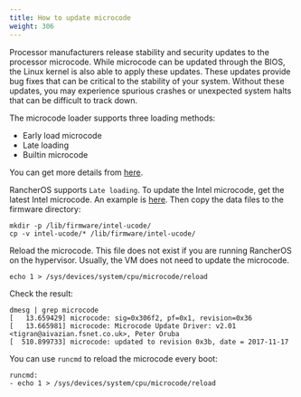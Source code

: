```yaml
---
title: How to update microcode
weight: 306
---
```


Processor manufacturers release stability and security updates to the processor microcode. While microcode can be updated through the BIOS, the Linux kernel is also able to apply these updates. 
These updates provide bug fixes that can be critical to the stability of your system. Without these updates, you may experience spurious crashes or unexpected system halts that can be difficult to track down.

The microcode loader supports three loading methods:

- Early load microcode
- Late loading
- Builtin microcode

You can get more details from [here](https://www.kernel.org/doc/html/latest/x86/microcode.html).

RancherOS supports `Late loading`. To update the Intel microcode, get the latest Intel microcode. An example is [here](https://downloadcenter.intel.com/download/28087/Linux-Processor-Microcode-Data-File?v=t). Then copy the data files to the firmware directory:

```
mkdir -p /lib/firmware/intel-ucode/
cp -v intel-ucode/* /lib/firmware/intel-ucode/
```
Reload the microcode. This file does not exist if you are running RancherOS on the hypervisor. Usually, the VM does not need to update the microcode.

```
echo 1 > /sys/devices/system/cpu/microcode/reload
```
Check the result:

```
dmesg | grep microcode
[   13.659429] microcode: sig=0x306f2, pf=0x1, revision=0x36
[   13.665981] microcode: Microcode Update Driver: v2.01 <tigran@aivazian.fsnet.co.uk>, Peter Oruba
[  510.899733] microcode: updated to revision 0x3b, date = 2017-11-17
```

You can use `runcmd` to reload the microcode every boot:

```
runcmd:
- echo 1 > /sys/devices/system/cpu/microcode/reload
```
